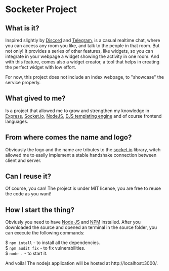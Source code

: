 # Socketer Project

## What is it?
Inspired slightly by [Discord][discord] and [Telegram][telegram], is a casual realtime chat, where you can access any room you like, and talk to the people in that room.
But not only! It provides a series of other features, like widgets, so you can integrate in your webpage a widget showing the activity in one room.
And with this feature, comes also a widget creator, a tool that helps in creating the perfect widget with low effort.

For now, this project does not include an index webpage, to "showcase" the service properly.

## What gived to me?
Is a project that allowed me to grow and strengthen my knowledge in [Express][express], [Socket.io][socket.io], [NodeJS][node.js], [EJS templating engine][ejs] and of course frontend languages.

## From where comes the name and logo?
Obviously the logo and the name are tributes to the [socket.io][socket.io] library, witch allowed me to easily implement a stable handshake connection between client and server.

## Can I reuse it?
Of course, you can! The project is under MIT license, you are free to reuse the code as you want!

## How I start the thing?
Obviusly you need to have [Node JS][node.js] and [NPM][npm] installed.
After you downloaded the source and opened an terminal in the source folder, you can execute the following commands:

$ `npm intall` - to install all the dependencies. <br>
$ `npm audit fix` - to fix vulnerabilities. <br>
$ `node .` - to start it.

And voila! The nodejs application will be hosted at http://localhost:3000/.

[discord]: https://discord.com/
[telegram]: https://telegram.org/
[express]: https://expressjs.com/
[socket.io]: https://socket.io/
[node.js]: https://nodejs.org/
[npm]: https://www.npmjs.com/
[ejs]: https://ejs.co/
